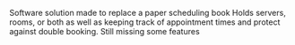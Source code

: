 Software solution made to replace a paper scheduling book Holds servers, rooms, or both
as well as keeping track of appointment times and protect against double booking. Still missing some features
